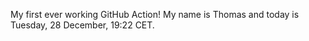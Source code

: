 My first ever working GitHub Action!
My name is Thomas and today is Tuesday, 28 December, 19:22 CET. 
